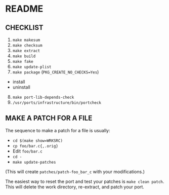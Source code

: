 # README #

## CHECKLIST ##

1. `make makesum`
2. `make checksum`
3. `make extract`
4. `make build`
5. `make fake`
6. `make update-plist`
7. `make package` (`PKG_CREATE_NO_CHECKS=Yes`)
  * install
  * uninstall
8. `make port-lib-depends-check`
9. `/usr/ports/infrastructure/bin/portcheck`

## MAKE A PATCH FOR A FILE ##

The sequence to make a patch for a file is usually:

- `cd $(make show=WRKSRC)`
- `cp foo/bar.c{,.orig}`
- Edit `foo/bar.c`
- `cd -`
- `make update-patches`

(This will create `patches/patch-foo_bar_c` with your modifications.)

The easiest way to reset the port and test your patches is `make clean
patch`. This will delete the work directory, re-extract, and patch
your port.
